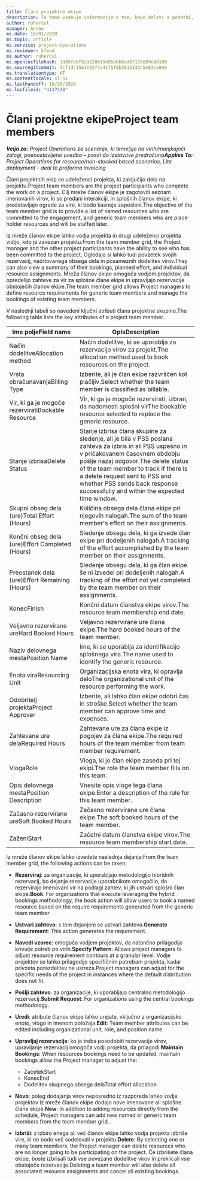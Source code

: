 ```yaml
---
title: Člani projektne ekipe
description: Ta tema vsebuje informacije o tem, kako delati s podatki, atributi in razporejanjem glede članov projektnih ekip.
author: ruhercul
manager: Annbe
ms.date: 10/01/2020
ms.topic: article
ms.service: project-operations
ms.reviewer: kfend
ms.author: ruhercul
ms.openlocfilehash: 3985febf62a520619e05bbb9a307195009e4b100
ms.sourcegitcommit: 4cf1dc1561b92fca4175f0b3813133c5e63ce8e6
ms.translationtype: HT
ms.contentlocale: sl-SI
ms.lasthandoff: 10/28/2020
ms.locfileid: "4127448"
---
```

# <a name="project-team-members"></a><span data-ttu-id="83660-103">Člani projektne ekipe</span><span class="sxs-lookup"><span data-stu-id="83660-103">Project team members</span></span>

<span data-ttu-id="83660-104">_**Velja za:** Project Operations za scenarije, ki temeljijo na virih/manjkajoči zalogi, poenostavljeno uvedbo – posel do izstavitve predračuna_</span><span class="sxs-lookup"><span data-stu-id="83660-104">_**Applies To:** Project Operations for resource/non-stocked based scenarios, Lite deployment - deal to proforma invoicing_</span></span>

<span data-ttu-id="83660-105">Člani projektnih ekip so udeleženci projekta, ki zaključijo delo na projektu.</span><span class="sxs-lookup"><span data-stu-id="83660-105">Project team members are the project participants who complete the work on a project.</span></span> <span data-ttu-id="83660-106">Cilj mreže članov ekipe je zagotoviti seznam imenovanih virov, ki so predani interakciji, in splošnih članov ekipe, ki predstavljajo ograde za vire, ki bodo kasneje zaposleni.</span><span class="sxs-lookup"><span data-stu-id="83660-106">The objective of the team member grid is to provide a list of named resources who are committed to the engagement, and generic team members who are place holder resources and will be staffed later.</span></span>

<span data-ttu-id="83660-107">Iz mreže članov ekipe lahko vodja projekta in drugi udeleženci projekta vidijo, kdo je zavezan projektu.</span><span class="sxs-lookup"><span data-stu-id="83660-107">From the team member grid, the Project manager and the other project participants have the ability to see who has been committed to the project.</span></span> <span data-ttu-id="83660-108">Ogledajo si lahko tudi povzetek svojih rezervacij, načrtovanega obsega dela in posameznih dodelitev virov.</span><span class="sxs-lookup"><span data-stu-id="83660-108">They can also view a summary of their bookings, planned effort, and individual resource assignments.</span></span> <span data-ttu-id="83660-109">Mreža članov ekipe omogoča vodjem projektov, da opredelijo zahteve za vir za splošne člane ekipe in upravljajo rezervacije obstoječih članov ekipe.</span><span class="sxs-lookup"><span data-stu-id="83660-109">The team member grid allows Project managers to define resource requirements for generic team members and manage the bookings of existing team members.</span></span>

<span data-ttu-id="83660-110">V naslednji tabeli so navedeni ključni atributi člana projektne skupine.</span><span class="sxs-lookup"><span data-stu-id="83660-110">The following table lists the key attributes of a project team member.</span></span>

| <span data-ttu-id="83660-111">Ime polje</span><span class="sxs-lookup"><span data-stu-id="83660-111">Field name</span></span>          | <span data-ttu-id="83660-112">Opis</span><span class="sxs-lookup"><span data-stu-id="83660-112">Description</span></span>                                                                                                                                                                  |
|--------------------------|-----------------------------------------------------------------------------------------------------------------------------------------------------------------------------------|
| <span data-ttu-id="83660-113">Način dodelitve</span><span class="sxs-lookup"><span data-stu-id="83660-113">Allocation method</span></span>        | <span data-ttu-id="83660-114">Način dodelitve, ki se uporablja za rezervacijo virov za projekt.</span><span class="sxs-lookup"><span data-stu-id="83660-114">The allocation method used to book resources on the project.</span></span>                                                                         |
| <span data-ttu-id="83660-115">Vrsta obračunavanja</span><span class="sxs-lookup"><span data-stu-id="83660-115">Billing Type</span></span>             | <span data-ttu-id="83660-116">Izberite, ali je član ekipe razvrščen kot plačljiv.</span><span class="sxs-lookup"><span data-stu-id="83660-116">Select whether the team member is classified as billable.</span></span>                                                                                                                                       |
| <span data-ttu-id="83660-117">Vir, ki ga je mogoče rezervirati</span><span class="sxs-lookup"><span data-stu-id="83660-117">Bookable Resource</span></span>        | <span data-ttu-id="83660-118">Vir, ki ga je mogoče rezervirati, izbran, da nadomesti splošni vir</span><span class="sxs-lookup"><span data-stu-id="83660-118">The bookable resource selected to replace the generic resource.</span></span>                                                                                                                   |
| <span data-ttu-id="83660-119">Stanje izbrisa</span><span class="sxs-lookup"><span data-stu-id="83660-119">Delete Status</span></span>            | <span data-ttu-id="83660-120">Stanje izbrisa člana skupine za sledenje, ali je bila v PSS poslana zahteva za izbris in ali PSS uspešno in v pričakovanem časovnem obdobju pošlje nazaj odgovor.</span><span class="sxs-lookup"><span data-stu-id="83660-120">The delete status of the team member to track if there is a delete request sent to PSS and whether PSS sends back response successfully and within the expected time window.</span></span> |
| <span data-ttu-id="83660-121">Skupni obseg dela (ure)</span><span class="sxs-lookup"><span data-stu-id="83660-121">Total Effort (Hours)</span></span>     | <span data-ttu-id="83660-122">Količina obsega dela člana ekipe pri njegovih nalogah.</span><span class="sxs-lookup"><span data-stu-id="83660-122">The sum of the team member's effort on their assignments.</span></span>                                                                                                                         |
| <span data-ttu-id="83660-123">Končni obseg dela (ure)</span><span class="sxs-lookup"><span data-stu-id="83660-123">Effort Completed (Hours)</span></span> | <span data-ttu-id="83660-124">Sledenje obsegu dela, ki ga izvede član ekipe pri dodeljenih nalogah.</span><span class="sxs-lookup"><span data-stu-id="83660-124">A tracking of the effort accomplished by the team member on their assignments.</span></span>                                                                                           |
| <span data-ttu-id="83660-125">Preostanek dela (ure)</span><span class="sxs-lookup"><span data-stu-id="83660-125">Effort Remaining (Hours)</span></span> | <span data-ttu-id="83660-126">Sledenje obsegu dela, ki ga član ekipe še ni izvedel pri dodeljenih nalogah.</span><span class="sxs-lookup"><span data-stu-id="83660-126">A tracking of the effort not yet completed by the team member on their assignments.</span></span>                                                                                    |
| <span data-ttu-id="83660-127">Konec</span><span class="sxs-lookup"><span data-stu-id="83660-127">Finish</span></span>                   | <span data-ttu-id="83660-128">Končni datum članstva ekipe virov.</span><span class="sxs-lookup"><span data-stu-id="83660-128">The resource team membership end date.</span></span>                                                                                                                                            |
| <span data-ttu-id="83660-129">Veljavno rezervirane ure</span><span class="sxs-lookup"><span data-stu-id="83660-129">Hard Booked Hours</span></span>        | <span data-ttu-id="83660-130">Veljavno rezervirane ure člana ekipe.</span><span class="sxs-lookup"><span data-stu-id="83660-130">The hard booked hours of the team member.</span></span>                                                                                                                                                                |
| <span data-ttu-id="83660-131">Naziv delovnega mesta</span><span class="sxs-lookup"><span data-stu-id="83660-131">Position Name</span></span>            | <span data-ttu-id="83660-132">Ime, ki se uporablja za identifikacijo splošnega vira.</span><span class="sxs-lookup"><span data-stu-id="83660-132">The name used to identify the generic resource.</span></span>                                                                                                                                   |
| <span data-ttu-id="83660-133">Enota vira</span><span class="sxs-lookup"><span data-stu-id="83660-133">Resourcing Unit</span></span>          | <span data-ttu-id="83660-134">Organizacijska enota vira, ki opravlja delo</span><span class="sxs-lookup"><span data-stu-id="83660-134">The organizational unit of the resource performing the work.</span></span>                                                                                                                      |
| <span data-ttu-id="83660-135">Odobritelj projekta</span><span class="sxs-lookup"><span data-stu-id="83660-135">Project Approver</span></span>         | <span data-ttu-id="83660-136">Izberite, ali lahko član ekipe odobri čas in stroške.</span><span class="sxs-lookup"><span data-stu-id="83660-136">Select whether the team member can approve time and expenses.</span></span>                                                                                                                     |
| <span data-ttu-id="83660-137">Zahtevane ure dela</span><span class="sxs-lookup"><span data-stu-id="83660-137">Required Hours</span></span>           | <span data-ttu-id="83660-138">Zahtevane ure za člana ekipe iz pogojev za člana ekipe.</span><span class="sxs-lookup"><span data-stu-id="83660-138">The required hours of the team member from team member requirement.</span></span>                                                                                                                       |
| <span data-ttu-id="83660-139">Vloga</span><span class="sxs-lookup"><span data-stu-id="83660-139">Role</span></span>                     | <span data-ttu-id="83660-140">Vloga, ki jo član ekipe zaseda pri tej ekipi.</span><span class="sxs-lookup"><span data-stu-id="83660-140">The role the team member fills on this team.</span></span>                                                                                                                                |
| <span data-ttu-id="83660-141">Opis delovnega mesta</span><span class="sxs-lookup"><span data-stu-id="83660-141">Position Description</span></span>     | <span data-ttu-id="83660-142">Vnesite opis vloge tega člana ekipe.</span><span class="sxs-lookup"><span data-stu-id="83660-142">Enter a description of the role for this team member.</span></span>                                                                                                                             |
| <span data-ttu-id="83660-143">Začasno rezervirane ure</span><span class="sxs-lookup"><span data-stu-id="83660-143">Soft Booked Hours</span></span>        | <span data-ttu-id="83660-144">Začasno rezervirane ure člana ekipe.</span><span class="sxs-lookup"><span data-stu-id="83660-144">The soft booked hours of the team member.</span></span>                                                                                                                                                                 |
| <span data-ttu-id="83660-145">Zaženi</span><span class="sxs-lookup"><span data-stu-id="83660-145">Start</span></span>                    | <span data-ttu-id="83660-146">Začetni datum članstva ekipe virov.</span><span class="sxs-lookup"><span data-stu-id="83660-146">The resource team membership start date.</span></span>                                                                                                                                          |

<span data-ttu-id="83660-147">Iz mreže članov ekipe lahko izvedete naslednja dejanja:</span><span class="sxs-lookup"><span data-stu-id="83660-147">From the team member grid, the following actions can be taken:</span></span>

- <span data-ttu-id="83660-148">**Rezerviraj**: za organizacije, ki uporabljajo metodologijo hibridnih rezervacij, bo dejanje rezervacije uporabnikom omogočilo, da rezervirajo imenovani vir na podlagi zahtev, ki jih ustvari splošni član ekipe.</span><span class="sxs-lookup"><span data-stu-id="83660-148">**Book**: For organizations that execute leveraging the hybrid bookings methodology, the book action will allow users to book a named resource based on the require requirements generated from the generic team member</span></span>
- <span data-ttu-id="83660-149">**Ustvari zahtevo**: s tem dejanjem se ustvari zahteva.</span><span class="sxs-lookup"><span data-stu-id="83660-149">**Generate Requirement**: This action generates the requirement.</span></span>
- <span data-ttu-id="83660-150">**Navedi vzorec**: omogoča vodjem projektov, da natančno prilagodijo krivulje potreb po virih.</span><span class="sxs-lookup"><span data-stu-id="83660-150">**Specify Pattern**: Allows project managers to adjust resource requirement contours at a granular level.</span></span> <span data-ttu-id="83660-151">Vodje projektov se lahko prilagodijo specifičnim potrebam projekta, kadar privzeta porazdelitev ne ustreza.</span><span class="sxs-lookup"><span data-stu-id="83660-151">Project managers can adjust for the specific needs of the project in instances where the default distribution does not fit.</span></span>
- <span data-ttu-id="83660-152">**Pošlji zahtevo**: za organizacije, ki uporabljajo centralno metodologijo rezervacij.</span><span class="sxs-lookup"><span data-stu-id="83660-152">**Submit Request**: For organizations using the central bookings methodology.</span></span>
- <span data-ttu-id="83660-153">**Uredi**: atribute članov ekipe lahko urejate, vključno z organizacijsko enoto, vlogo in imenom položaja.</span><span class="sxs-lookup"><span data-stu-id="83660-153">**Edit**: Team member attributes can be edited including organizational unit, role, and position name.</span></span>
- <span data-ttu-id="83660-154">**Upravljaj rezervacije**: ko je treba posodobiti rezervacije virov, upravljanje rezervacij omogoča vodji projekta, da prilagodi:</span><span class="sxs-lookup"><span data-stu-id="83660-154">**Maintain Bookings**: When resources bookings need to be updated, maintain bookings allow the Project manager to adjust the:</span></span>

    - <span data-ttu-id="83660-155">Začetek</span><span class="sxs-lookup"><span data-stu-id="83660-155">Start</span></span>
    - <span data-ttu-id="83660-156">Konec</span><span class="sxs-lookup"><span data-stu-id="83660-156">End</span></span>
    - <span data-ttu-id="83660-157">Dodelitev skupnega obsega dela</span><span class="sxs-lookup"><span data-stu-id="83660-157">Total effort allocation</span></span>

- <span data-ttu-id="83660-158">**Novo**: poleg dodajanja virov neposredno iz razporeda lahko vodje projektov iz mreže članov ekipe dodajo nove imenovane ali splošne člane ekipe.</span><span class="sxs-lookup"><span data-stu-id="83660-158">**New**: In addition to adding resources directly from the schedule, Project managers can add new named or generic team members from the team member grid.</span></span>
- <span data-ttu-id="83660-159">**Izbriši**: z izbiro enega ali več članov ekipe lahko vodja projekta izbriše vire, ki ne bodo več sodelovali v projektu.</span><span class="sxs-lookup"><span data-stu-id="83660-159">**Delete**: By selecting one or many team members, the Project manager can delete resources who are no longer going to be participating on the project.</span></span> <span data-ttu-id="83660-160">Če izbrišete člana ekipe, boste izbrisali tudi vse povezane dodelitve virov in preklicali vse obstoječe rezervacije.</span><span class="sxs-lookup"><span data-stu-id="83660-160">Deleting a team member will also delete all associated resource assignments and  cancel all existing bookings.</span></span>
